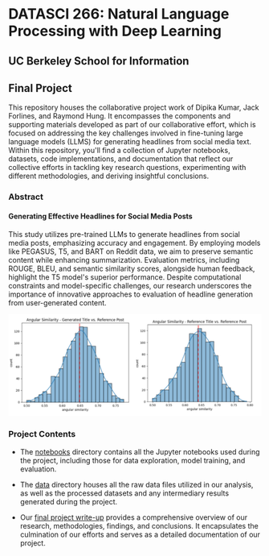 # DATASCI 266: Natural Language Processing with Deep Learning 
## UC Berkeley School for Information
## Final Project 

This repository houses the collaborative project work of Dipika Kumar, Jack Forlines, and Raymond Hung. 
It encompasses the components and supporting materials developed as part of our collaborative effort, which is focused on addressing the key challenges involved in fine-tuning large language models (LLMS) for generating headlines from social media text. Within this repository, you'll find a collection of Jupyter notebooks, datasets, code implementations, and documentation that reflect our collective efforts in tackling key research questions, experimenting with different methodologies, and deriving insightful conclusions.


### Abstract
#### Generating Effective Headlines for Social Media Posts
This study utilizes pre-trained LLMs to generate headlines from social media posts, emphasizing accuracy and engagement. By employing models like PEGASUS, T5, and BART on Reddit data, we aim to preserve semantic content while enhancing summarization. Evaluation metrics, including ROUGE, BLEU, and semantic similarity scores, alongside human feedback, highlight the T5 model's superior performance. Despite computational constraints and model-specific challenges, our research underscores the importance of innovative approaches to evaluation of headline generation from user-generated content.

![Angular Embedding Similarity Score](img/AES.png)

### Project Contents

- The [notebooks](/notebooks/) directory contains all the Jupyter notebooks used during the project, including those for data exploration, model training, and evaluation.

- The [data](/data/) directory houses all the raw data files utilized in our analysis, as well as the processed datasets and any intermediary results generated during the project.

- Our [final project write-up](/W266-Project-Final-Ray-Dipika-Jack.pdf/) provides a comprehensive overview of our research, methodologies, findings, and conclusions. It encapsulates the culmination of our efforts and serves as a detailed documentation of our project.
